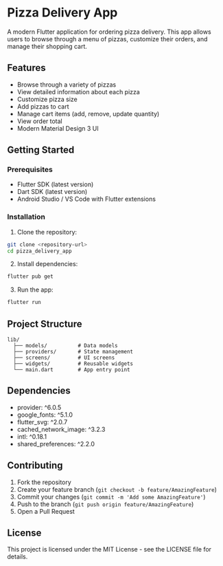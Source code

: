# Pizza Delivery App

A modern Flutter application for ordering pizza delivery. This app allows users to browse through a menu of pizzas, customize their orders, and manage their shopping cart.

## Features

- Browse through a variety of pizzas
- View detailed information about each pizza
- Customize pizza size
- Add pizzas to cart
- Manage cart items (add, remove, update quantity)
- View order total
- Modern Material Design 3 UI

## Getting Started

### Prerequisites

- Flutter SDK (latest version)
- Dart SDK (latest version)
- Android Studio / VS Code with Flutter extensions

### Installation

1. Clone the repository:

```bash
git clone <repository-url>
cd pizza_delivery_app
```

2. Install dependencies:

```bash
flutter pub get
```

3. Run the app:

```bash
flutter run
```

## Project Structure

```
lib/
  ├── models/          # Data models
  ├── providers/       # State management
  ├── screens/         # UI screens
  ├── widgets/         # Reusable widgets
  └── main.dart        # App entry point
```

## Dependencies

- provider: ^6.0.5
- google_fonts: ^5.1.0
- flutter_svg: ^2.0.7
- cached_network_image: ^3.2.3
- intl: ^0.18.1
- shared_preferences: ^2.2.0

## Contributing

1. Fork the repository
2. Create your feature branch (`git checkout -b feature/AmazingFeature`)
3. Commit your changes (`git commit -m 'Add some AmazingFeature'`)
4. Push to the branch (`git push origin feature/AmazingFeature`)
5. Open a Pull Request

## License

This project is licensed under the MIT License - see the LICENSE file for details.
